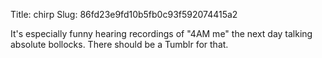 Title: chirp
Slug: 86fd23e9fd10b5fb0c93f592074415a2

It's especially funny hearing recordings of "4AM me" the next day talking absolute bollocks. There should be a Tumblr for that.
